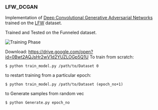 ### LFW_DCGAN

Implementation of [Deep Convolutional Generative Adversarial Networks](https://arxiv.org/pdf/1511.06434.pdf) trained on the [LFW](http://vis-www.cs.umass.edu/lfw/) dataset.

Trained and Tested on the Funneled dataset. 

![Training Phase](https://media.giphy.com/media/l2QDPLUSp3Im2OVwc/giphy.gif)

Download: https://drive.google.com/open?id=0Bwt2AQJsHr2wV1d2YUZLOGp5Q1U
To train from scratch: 
    
    $ python train_model.py /path/to/Dataset 0

to restart training from a particular epoch:

    $ python train_model.py /path/to/Dataset (epoch_no+1)

to Generate samples from random vec
    
    $ python Generate.py epoch_no

